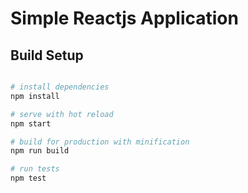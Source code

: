 # Simple Reactjs Application

## Build Setup
``` bash

# install dependencies
npm install

# serve with hot reload
npm start

# build for production with minification
npm run build

# run tests
npm test

